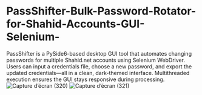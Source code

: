 # PassShifter-Bulk-Password-Rotator-for-Shahid-Accounts-GUI-Selenium-
PassShifter is a PySide6-based desktop GUI tool that automates changing passwords for multiple Shahid.net accounts using Selenium WebDriver. Users can input a credentials file, choose a new password, and export the updated credentials—all in a clean, dark-themed interface. Multithreaded execution ensures the GUI stays responsive during processing.
![Capture d’écran (320)](https://github.com/user-attachments/assets/ca2c792e-106c-42a3-b200-02cca883aa79)
![Capture d’écran (321)](https://github.com/user-attachments/assets/541c0d0e-0820-4ce9-bed8-d8cdfa9e474b)
